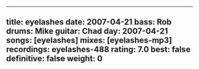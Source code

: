 
---
title: eyelashes
date: 2007-04-21
bass:	Rob
drums:	Mike
guitar:	Chad
day: 2007-04-21
songs: [eyelashes]
mixes: [eyelashes-mp3]
recordings: eyelashes-488
rating: 7.0
best: false
definitive: false
weight: 0
---
